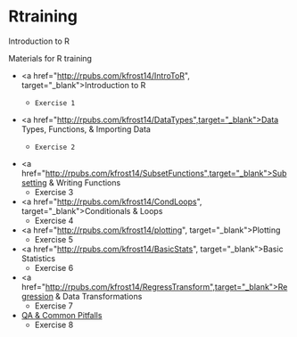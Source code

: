 # Rtraining
Introduction to R

Materials for R training
- <a href="http://rpubs.com/kfrost14/IntroToR", target="_blank">Introduction to R</a>
    -     Exercise 1
- <a href="http://rpubs.com/kfrost14/DataTypes",target="_blank">Data Types, Functions, & Importing Data</a>
    -     Exercise 2
- <a href="http://rpubs.com/kfrost14/SubsetFunctions",target="_blank">Subsetting & Writing Functions</a>
    -   Exercise 3
- <a href="http://rpubs.com/kfrost14/CondLoops", target="_blank">Conditionals & Loops</a>
    -   Exercise 4    
- <a href="http://rpubs.com/kfrost14/plotting", target="_blank">Plotting</a>
    -   Exercise 5 
- <a href="http://rpubs.com/kfrost14/BasicStats", target="_blank">Basic Statistics</a>
    -   Exercise 6 
- <a href="http://rpubs.com/kfrost14/RegressTransform",target="_blank">Regression & Data Transformations</a>
    -  Exercise 7
- [QA & Common Pitfalls](#http://example.com)
    -   Exercise 8 
